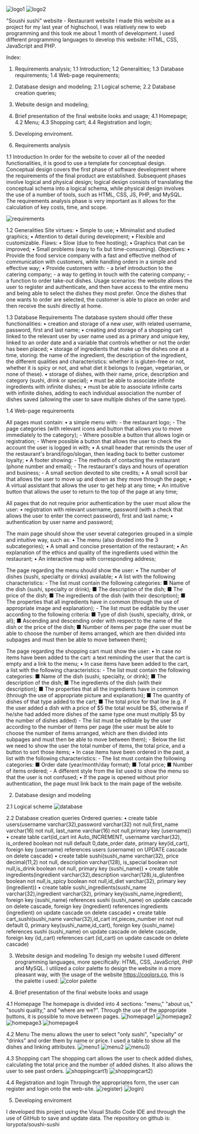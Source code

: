 ![logo1](https://raw.githubusercontent.com/lorypota/soushi-sushi/master/soushi/images/documentation/logo1.png)
![logo2](https://raw.githubusercontent.com/lorypota/soushi-sushi/master/soushi/images/documentation/logo2.png)

"Soushi sushi" website - Restaurant website
I made this website as a project for my last year of highschool, I was relatively new to web programming and this took me about 1 month of development.
I used different programming languages to develop this website: HTML, CSS, JavaScript and PHP.

Index:
  1. Requirements analysis;
    1.1 Introduction;
    1.2 Generalities;
    1.3 Database requirements;
    1.4 Web-page requirements;
  2. Database design and modeling;
    2.1 Logical scheme;
    2.2 Database creation queries;
  3. Website design and modeling;
  4. Brief presentation of the final website looks and usage;
    4.1 Homepage;
    4.2 Menu;
    4.3 Shopping cart;
    4.4 Registration and login;
  5. Developing enviroment.



1. Requirements analysis

1.1 Introduction
In order for the website to cover all of the needed functionalities, it is good to use a template for conceptual design. Conceptual design covers the first phase of software development where the requirements of the final product are established. Subsequent phases involve logical and physical design; logical design consists of translating the conceptual schema into a logical schema, while physical design involves the use of a number of tools, such as HTML, CSS, JS, PHP, and MySQL.
The requirements analysis phase is very important as it allows for the calculation of key costs, time, and scope.

![requirements](https://raw.githubusercontent.com/lorypota/soushi-sushi/master/soushi/images/documentation/requirements_triangle.png)

1.2 Generalities
Site virtues:
  • Simple to use;
  • Minimalist and studied graphics;
  • Attention to detail during development;
  • Flexible and customizable.
Flaws:
  • Slow (due to free hosting);
  • Graphics that can be improved;
  • Small problems (easy to fix but time-consuming).
Objectives:
  • Provide the food service company with a fast and effective method of communication with customers, while handling orders in a simple and effective way;
  • Provide customers with:
      - a brief introduction to the catering company;
      - a way to getting in touch with the catering company;
      - a function to order take-out dishes.
Usage scenarios: the website allows the user to register and authenticate, and then have access to the entire menu and being able to select the dishes they most prefer. Once the dishes that one wants to order are selected, the customer is able to place an order and then receive the sushi directly at home.


1.3 Database Requirements
The database system should offer these functionalities: 
  • creation and storage of a new user, with related username, password, first and last name;
  • creating and storage of a shopping cart linked to the relevant user by user name used as a primary and unique key, linked to an order date and a variable that controls whether or not the order has been placed;
  • storage of ingredients that make up the dishes one at a time, storing: the name of the ingredient, the description of the ingredient, the different qualities and characteristics: whether it is gluten-free or not, whether it is spicy or not, and what diet it belongs to (vegan, vegetarian, or none of these).
  • storage of dishes, with their name, price, description and category (sushi, drink or special);
  • must be able to associate infinite ingredients with infinite dishes;
  • must be able to associate infinite carts with infinite dishes, adding to each individual association the number of dishes saved (allowing the user to save multiple dishes of the same type).


1.4 Web-page requirements

All pages must contain:
  • a simple menu with:
      - the restaurant logo;
      - The page categories (with relevant icons and button that allows you to move immediately to the category);
      - Where possible a button that allows login or registration;
      - Where possible a button that allows the user to check the account the user is logged in with;
  • A small header that reminds the user of the restaurant's brand/logo/slogan, then leading back to better customer loyalty;
  • A footer showing:
      - The methods of contacting the restaurant (phone number and email);
      - The restaurant's days and hours of operation and business;
      - A small section devoted to site credits;
  • A small scroll bar that allows the user to move up and down as they move through the page;
  • A virtual assistant that allows the user to get help at any time;
  • An intuitive button that allows the user to return to the top of the page at any time;

All pages that do not require prior authentication by the user must allow the user:
  • registration with relevant username, password (with a check that allows the user to enter the correct password), first and last name;
  • authentication by user name and password;

The main page should show the user several categories grouped in a simple and intuitive way, such as:
  • The menu (also divided into the 3 subcategories);
  • A small and concise presentation of the restaurant;
  • An explanation of the ethics and quality of the ingredients used within the restaurant;
  • An interactive map with corresponding address;
 
The page regarding the menu should show the user:
  • The number of dishes (sushi, specialty or drinks) available;
  • A list with the following characteristics:
      - The list must contain the following categories:
          ■ Name of the dish (sushi, specialty or drink);
          ■ The description of the dish;
          ■ The price of the dish;
          ■ The ingredients of the dish (with their description);
          ■ The properties that all ingredients have in common (through the use of appropriate image and explanation);
      - The list must be editable by the user according to the following criteria:
          ■ Type of dish (sushi, specialty, drink, or all);
          ■ Ascending and descending order with respect to the name of the dish or the price of the dish;
          ■ Number of items per page (the user must be able to choose the number of items arranged, which are then divided into subpages and must then be able to move between them);

The page regarding the shopping cart must show the user:
  • In case no items have been added to the cart: a text reminding the user that the cart is empty and a link to the menu;
  • In case items have been added to the cart, a list with the following characteristics:
      - The list must contain the following categories:
          ■ Name of the dish (sushi, specialty, or drink);
          ■ The description of the dish;
          ■ The ingredients of the dish (with their description);
          ■ The properties that all the ingredients have in common (through the use of appropriate picture and explanation);
          ■ The quantity of dishes of that type added to the cart;
          ■ The total price for that line (e.g. if the user added a dish with a price of $5 the total would be $5, otherwise if he/she had added more dishes of the same type one must multiply $5 by the number of dishes added)
      - The list must be editable by the user according to the number of items per page (the user must be able to choose the number of items arranged, which are then divided into subpages and must then be able to move between them);
      - Below the list we need to show the user the total number of items, the total price, and a button to sort those items;
  • In case items have been ordered in the past, a list with the following characteristics:
      - The list must contain the following categories:
          ■ Order date (year/month/day format);
          ■ Total price;
          ■ Number of items ordered;
      - A different style from the list used to show the menu so that the user is not confused;
  • If the page is opened without prior authentication, the page must link back to the main page of the website.



2. Database design and modeling

2.1 Logical scheme
![database](https://raw.githubusercontent.com/lorypota/soushi-sushi/master/soushi/images/documentation/database_modeling.png)
 
 
2.2 Database creation queries
Ordered queries:
  • create table users(username varchar(32),password varchar(32) not null,first_name varchar(16) not null, last_name varchar(16) not null,primary key (username))
  • create table cart(id_cart int Auto_INCREMENT, username varchar(32), is_ordered boolean not null default 0,date_order date, primary key(id_cart), foreign key (username) references users (username) on UPDATE cascade on delete cascade)
  • create table sushi(sushi_name varchar(32), price decimal(11,2) not null, description varchar(128), is_special boolean not null,is_drink boolean not null, primary key (sushi_name))
  • create table ingredients(ingredient varchar(32),description varchar(128),is_glutenfree boolean not null,is_spicy boolean not null,id_diet varchar(32), primary key (ingredient))
  • create table sushi_ingredients(sushi_name varchar(32),ingredient varchar(32), primary key(sushi_name,ingredient), foreign key (sushi_name) references sushi (sushi_name) on update cascade on delete cascade, foreign key (ingredient) references ingredients (ingredient) on update cascade on delete cascade)
  • create table cart_sushi(sushi_name varchar(32),id_cart int,pieces_number int not null default 0, primary key(sushi_name,id_cart), foreign key (sushi_name) references sushi (sushi_name) on update cascade on delete cascade, foreign key (id_cart) references cart (id_cart) on update cascade on delete cascade)
  


3. Website design and modeling
To design my website I used different programming languages, more specifically: HTML, CSS, JavaScript, PHP and MySQL.
I utilized a color palette to design the website in a more pleasant way, with the usage of the website https://coolors.co, this is the palette i used:
![color palette](https://raw.githubusercontent.com/lorypota/soushi-sushi/master/soushi/images/documentation/palette.png)



4. Brief presentation of the final website looks and usage

4.1 Homepage
The homepage is divided into 4 sections: "menu," "about us," "soushi quality," and "where are we?".
Through the use of the appropriate buttons, it is possible to move between pages.
![homepage1](https://raw.githubusercontent.com/lorypota/soushi-sushi/master/soushi/images/documentation/homepage1.png)
![homepage2](https://raw.githubusercontent.com/lorypota/soushi-sushi/master/soushi/images/documentation/homepage2.png)
![homepage3](https://raw.githubusercontent.com/lorypota/soushi-sushi/master/soushi/images/documentation/homepage3.png)
![homepage4](https://raw.githubusercontent.com/lorypota/soushi-sushi/master/soushi/images/documentation/homepage4.png)


4.2 Menu
The menu allows the user to select "only sushi", "specialty" or "drinks" and order them by name or price. I used a table to show all the dishes and linking attributes.
![menu1](https://raw.githubusercontent.com/lorypota/soushi-sushi/master/soushi/images/documentation/menu1.png)
![menu2](https://raw.githubusercontent.com/lorypota/soushi-sushi/master/soushi/images/documentation/menu2.png)
![menu3](https://raw.githubusercontent.com/lorypota/soushi-sushi/master/soushi/images/documentation/menu3.png))


4.3 Shopping cart
The shopping cart allows the user to check added dishes, calculating the total price and the number of added dishes.
It also allows the user to see past orders.
![shoppingcart1](https://raw.githubusercontent.com/lorypota/soushi-sushi/master/soushi/images/documentation/shoppingcart1.png))
![shoppingcart2](https://raw.githubusercontent.com/lorypota/soushi-sushi/master/soushi/images/documentation/shoppingcart2.png))

4.4 Registration and login
Through the appropriates form, the user can register and login onto the web-site.
![register](https://raw.githubusercontent.com/lorypota/soushi-sushi/master/soushi/images/documentation/register.png))
![login](https://raw.githubusercontent.com/lorypota/soushi-sushi/master/soushi/images/documentation/login.png))



5. Developing enviroment

I developed this project using the Visual Studio Code IDE and through the use of GitHub to save and update data.
The repository on github is: lorypota/soushi-sushi
